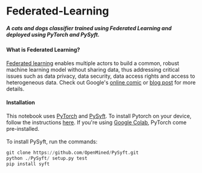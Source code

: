 # Federated-Learning

#####        A cats and dogs classifier trained using Federated Learning and deployed using PyTorch and PySyft.

#### What is Federated Learning?
  [Federated learning](https://en.wikipedia.org/wiki/Federated_learning) enables multiple actors to build a common, robust machine learning model without sharing data, thus addressing critical issues such as data privacy, data security, data access rights and access to heterogeneous data. Check out Google's [online comic](https://federated.withgoogle.com) or [blog post](https://ai.googleblog.com/2017/04/federated-learning-collaborative.html) for more details.

#### Installation

  This notebook uses [PyTorch](https://pytorch.org/) and [PySyft](https://github.com/OpenMined/PySyft). 
To install Pytorch on your device, follow the instructions [here](https://pytorch.org/get-started/locally/). If you're using [Google Colab](https://colab.research.google.com/), PyTorch come pre-installed.<br /><br />
To install PySyft, run the commands:
```python
git clone https://github.com/OpenMined/PySyft.git
python ./PySyft/ setup.py test
pip install syft
```
